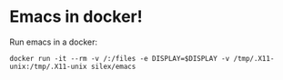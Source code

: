 # Emacs in docker!

Run emacs in a docker:

``` shell
docker run -it --rm -v /:/files -e DISPLAY=$DISPLAY -v /tmp/.X11-unix:/tmp/.X11-unix silex/emacs
```
